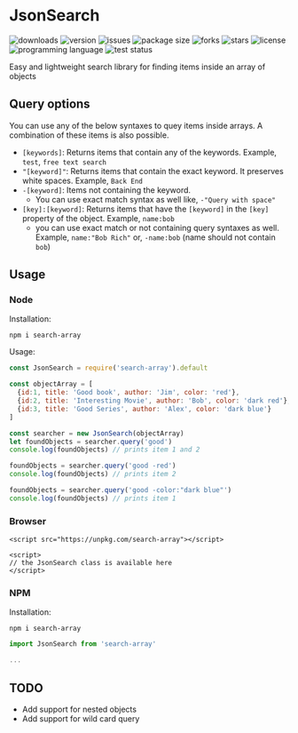 # JsonSearch
<img alt="downloads" src="https://img.shields.io/npm/dt/search-array?style=flat-square"> <img alt="version" src="https://img.shields.io/npm/v/search-array?style=flat-square"> <img alt="issues" src="https://img.shields.io/github/issues/ferrriii/JsonSearch?style=flat-square"> <img alt="package size" src="https://img.shields.io/bundlephobia/minzip/search-array?style=flat-square"> <img alt="forks" src="https://img.shields.io/github/forks/ferrriii/JsonSearch?style=flat-square"> <img alt="stars" src="https://img.shields.io/github/stars/ferrriii/JsonSearch?style=flat-square"> <img alt="license" src="https://img.shields.io/github/license/ferrriii/JsonSearch?style=flat-square"> <img alt="programming language" src="https://img.shields.io/github/languages/top/ferrriii/JsonSearch?style=flat-square"> <img alt="test status" src="https://img.shields.io/github/workflow/status/ferrriii/JsonSearch/test?label=test&style=flat-square">

Easy and lightweight search library for finding items inside an array of objects

## Query options

You can use any of the below syntaxes to quey items inside arrays. A combination of these items is also possible.

- `[keywords]`: Returns items that contain any of the keywords. Example, `test`, `free text search`
- `"[keyword]"`: Returns items that contain the exact keyword. It preserves white spaces. Example, `Back End`
- `-[keyword]`: Items not containing the keyword.
  - You can use exact match syntax as well like, `-"Query with space"`
- `[key]:[keyword]`: Returns items that have the `[keyword]` in the `[key]` property of the object. Example, `name:bob`
  - you can use exact match or not containing query syntaxes as well. Example, `name:"Bob Rich"` or, `-name:bob` (name should not contain `bob`)

## Usage

### Node

Installation:
```
npm i search-array
```

Usage:
```JavaScript
const JsonSearch = require('search-array').default

const objectArray = [
  {id:1, title: 'Good book', author: 'Jim', color: 'red'},
  {id:2, title: 'Interesting Movie', author: 'Bob', color: 'dark red'},
  {id:3, title: 'Good Series', author: 'Alex', color: 'dark blue'}
]

const searcher = new JsonSearch(objectArray)
let foundObjects = searcher.query('good')
console.log(foundObjects) // prints item 1 and 2

foundObjects = searcher.query('good -red')
console.log(foundObjects) // prints item 2

foundObjects = searcher.query('good -color:"dark blue"')
console.log(foundObjects) // prints item 1
```

### Browser
```
<script src="https://unpkg.com/search-array"></script>

<script>
// the JsonSearch class is available here
</script>
```

### NPM
Installation:
```
npm i search-array
```

```JavaScript
import JsonSearch from 'search-array'

...
```

## TODO

- Add support for nested objects
- Add support for wild card query